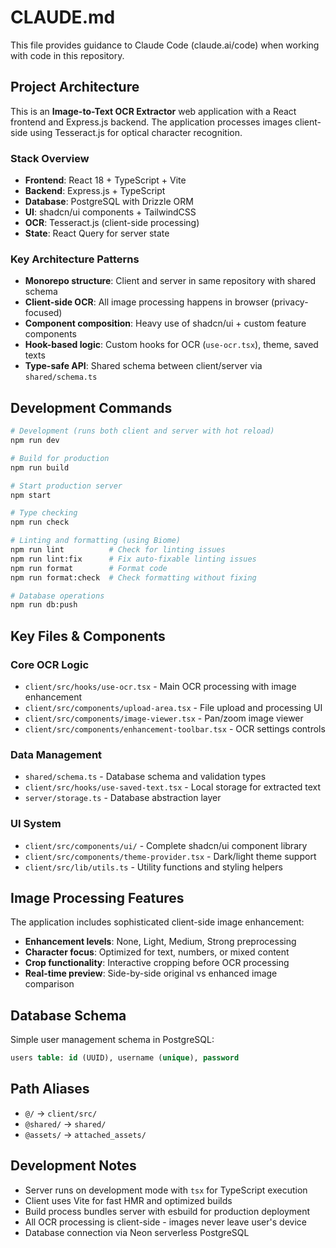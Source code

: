 # CLAUDE.md

This file provides guidance to Claude Code (claude.ai/code) when working with code in this repository.

## Project Architecture

This is an **Image-to-Text OCR Extractor** web application with a React frontend and Express.js backend. The application processes images client-side using Tesseract.js for optical character recognition.

### Stack Overview
- **Frontend**: React 18 + TypeScript + Vite
- **Backend**: Express.js + TypeScript  
- **Database**: PostgreSQL with Drizzle ORM
- **UI**: shadcn/ui components + TailwindCSS
- **OCR**: Tesseract.js (client-side processing)
- **State**: React Query for server state

### Key Architecture Patterns
- **Monorepo structure**: Client and server in same repository with shared schema
- **Client-side OCR**: All image processing happens in browser (privacy-focused)
- **Component composition**: Heavy use of shadcn/ui + custom feature components
- **Hook-based logic**: Custom hooks for OCR (`use-ocr.tsx`), theme, saved texts
- **Type-safe API**: Shared schema between client/server via `shared/schema.ts`

## Development Commands

```bash
# Development (runs both client and server with hot reload)
npm run dev

# Build for production
npm run build

# Start production server
npm start

# Type checking
npm run check

# Linting and formatting (using Biome)
npm run lint          # Check for linting issues
npm run lint:fix      # Fix auto-fixable linting issues
npm run format        # Format code
npm run format:check  # Check formatting without fixing

# Database operations
npm run db:push
```

## Key Files & Components

### Core OCR Logic
- `client/src/hooks/use-ocr.tsx` - Main OCR processing with image enhancement
- `client/src/components/upload-area.tsx` - File upload and processing UI
- `client/src/components/image-viewer.tsx` - Pan/zoom image viewer
- `client/src/components/enhancement-toolbar.tsx` - OCR settings controls

### Data Management
- `shared/schema.ts` - Database schema and validation types
- `client/src/hooks/use-saved-text.tsx` - Local storage for extracted text
- `server/storage.ts` - Database abstraction layer

### UI System
- `client/src/components/ui/` - Complete shadcn/ui component library
- `client/src/components/theme-provider.tsx` - Dark/light theme support
- `client/src/lib/utils.ts` - Utility functions and styling helpers

## Image Processing Features

The application includes sophisticated client-side image enhancement:
- **Enhancement levels**: None, Light, Medium, Strong preprocessing
- **Character focus**: Optimized for text, numbers, or mixed content
- **Crop functionality**: Interactive cropping before OCR processing
- **Real-time preview**: Side-by-side original vs enhanced image comparison

## Database Schema

Simple user management schema in PostgreSQL:
```sql
users table: id (UUID), username (unique), password
```

## Path Aliases

- `@/` → `client/src/`
- `@shared/` → `shared/`
- `@assets/` → `attached_assets/`

## Development Notes

- Server runs on development mode with `tsx` for TypeScript execution
- Client uses Vite for fast HMR and optimized builds
- Build process bundles server with esbuild for production deployment
- All OCR processing is client-side - images never leave user's device
- Database connection via Neon serverless PostgreSQL